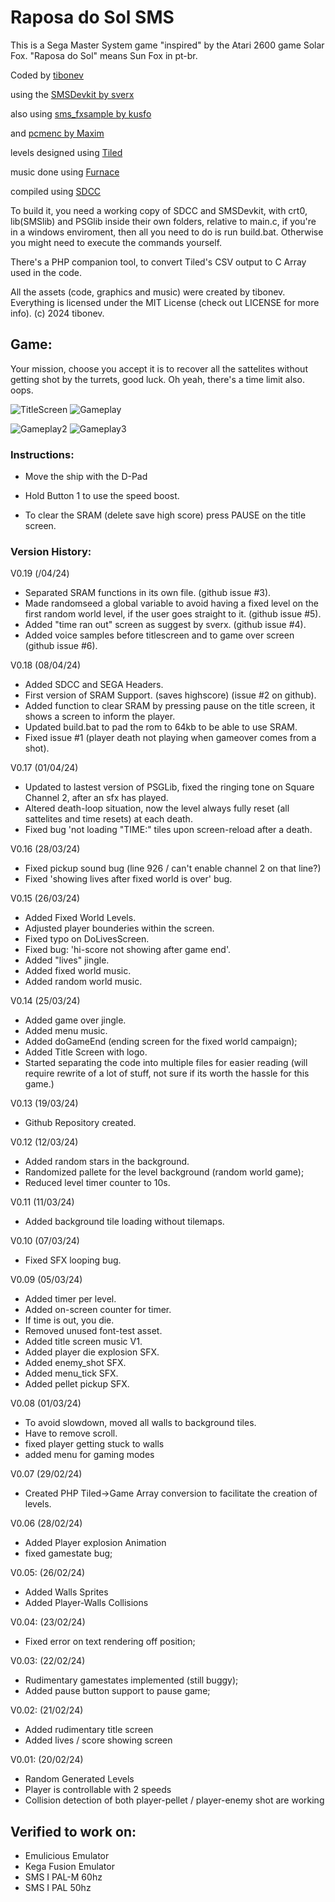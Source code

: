 # Raposa do Sol SMS
This is a Sega Master System game "inspired" by the Atari 2600 game Solar Fox. 
"Raposa do Sol" means Sun Fox in pt-br.

Coded by [tibonev](http://classicgames.com.br)


using the [SMSDevkit by sverx](https://github.com/sverx/devkitSMS)


also using [sms_fxsample by kusfo](https://github.com/kusfo/sms-fxsample)


and [pcmenc by Maxim](https://github.com/kusfo/sms-fxsample)


levels designed using [Tiled](http://mapeditor.org)


music done using [Furnace](https://tildearrow.org/furnace/)


compiled using [SDCC](https://sdcc.sourceforge.net)


To build it, you need a working copy of SDCC and SMSDevkit, with crt0, lib(SMSlib) and PSGlib inside their own folders, relative to main.c, if you're in a windows enviroment, then all you need to do is run build.bat.
Otherwise you might need to execute the commands yourself. 

There's a PHP companion tool, to convert Tiled's CSV output to C Array used in the code.

All the assets (code, graphics and music) were created by tibonev. 
Everything is licensed under the MIT License (check out LICENSE for more info).
(c) 2024 tibonev.

## Game: 
Your mission, choose you accept it is to recover all the sattelites without getting shot by the turrets, good luck.
Oh yeah, there's a time limit also. oops.

![TitleScreen](http://classicames.com.br/temp/raposa1.png) ![Gameplay](http://classicgames.com.br/temp/raposa2.png)

![Gameplay2](http://classicgames.com.br/temp/raposa3.png) ![Gameplay3](http://classicgames.com.br/raposa4.png)

### Instructions:
- Move the ship with the D-Pad
- Hold Button 1 to use the speed boost.

- To clear the SRAM (delete save high score) press PAUSE on the title screen.

### Version History: 
V0.19 (/04/24)
- Separated SRAM functions in its own file. (github issue #3).
- Made randomseed a global variable to avoid having a fixed level on the first random world level, if the user goes straight to it. (github issue #5).
- Added "time ran out" screen as suggest by sverx. (github issue #4).
- Added voice samples before titlescreen and to game over screen (github issue #6).

V0.18 (08/04/24)
- Added SDCC and SEGA Headers.
- First version of SRAM Support. (saves highscore) (issue #2 on github).
- Added function to clear SRAM by pressing pause on the title screen, it shows a screen to inform the player.
- Updated build.bat to pad the rom to 64kb to be able to use SRAM.
- Fixed issue #1 (player death not playing when gameover comes from a shot).

V0.17 (01/04/24)
- Updated to lastest version of PSGLib, fixed the ringing tone on Square Channel 2, after an sfx has played.
- Altered death-loop situation, now the level always fully reset (all sattelites and time resets) at each death.
- Fixed bug 'not loading "TIME:" tiles upon screen-reload after a death.

V0.16 (28/03/24)
- Fixed pickup sound bug (line 926 / can't enable channel 2 on that line?)
- Fixed 'showing lives after fixed world is over' bug.

V0.15 (26/03/24)
- Added Fixed World Levels.
- Adjusted player bounderies within the screen.
- Fixed typo on DoLivesScreen.
- Fixed bug: 'hi-score not showing after game end'.
- Added "lives" jingle.
- Added fixed world music.
- Added random world music.

V0.14 (25/03/24)
- Added game over jingle.
- Added menu music.
- Added doGameEnd (ending screen for the fixed world campaign);
- Added Title Screen with logo.
- Started separating the code into multiple files for easier reading (will require rewrite of a lot of stuff, not sure if its worth the hassle for this game.)

V0.13 (19/03/24)
- Github Repository created.

V0.12 (12/03/24)
- Added random stars in the background.
- Randomized pallete for the level background (random world game);
- Reduced level timer counter to 10s.

V0.11 (11/03/24)
- Added background tile loading without tilemaps.

V0.10 (07/03/24)
- Fixed SFX looping bug. 

V0.09 (05/03/24)
- Added timer per level.
- Added on-screen counter for timer.
- If time is out, you die.
- Removed unused font-test asset.
- Added title screen music V1.
- Added player die explosion SFX.
- Added enemy_shot SFX.
- Added menu_tick SFX.
- Added pellet pickup SFX.

V0.08 (01/03/24)
- To avoid slowdown, moved all walls to background tiles.
- Have to remove scroll.
- fixed player getting stuck to walls
- added menu for gaming modes

V0.07 (29/02/24)
- Created PHP Tiled->Game Array conversion to facilitate the creation of levels.

V0.06 (28/02/24)
- Added Player explosion Animation
- fixed gamestate bug;

V0.05: (26/02/24)
- Added Walls Sprites
- Added Player-Walls Collisions

V0.04: (23/02/24)
- Fixed error on text rendering off position;

V0.03: (22/02/24)
- Rudimentary gamestates implemented (still buggy);
- Added pause button support to pause game;

V0.02: (21/02/24)
- Added rudimentary title screen
- Added lives / score showing screen

V0.01: (20/02/24)
- Random Generated Levels
- Player is controllable with 2 speeds
- Collision detection of both player-pellet / player-enemy shot are working

## Verified to work on: 
- Emulicious Emulator
- Kega Fusion Emulator
- SMS I PAL-M 60hz
- SMS I PAL 50hz